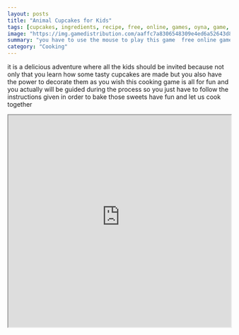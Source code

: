 ```yaml
---
layout: posts
title: "Animal Cupcakes for Kids"
tags: [cupcakes, ingredients, recipe, free, online, games, oyna, game, free, games, play, play, games]
image: "https://img.gamedistribution.com/aaffc7a8306548309e4ed6a52643d8e1.jpg"
summary: "you have to use the mouse to play this game  free online games oyna game free games play play games"
category: "Cooking"
---
```


it is a delicious adventure where all the kids should be invited because not only that you learn how some tasty cupcakes are made but you also have the power to decorate them as you wish this cooking game is all for fun and you actually will be guided during the process so you just have to follow the instructions given in order to bake those sweets have fun and let us cook together

<iframe width="100%" height="480px;" src="https://flash.gamedistribution.com?game=aaffc7a8306548309e4ed6a52643d8e1"></iframe>